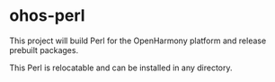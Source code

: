 # ohos-perl
This project will build Perl for the OpenHarmony platform and release prebuilt packages.

This Perl is relocatable and can be installed in any directory.

